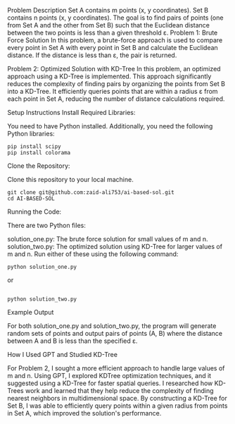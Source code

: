 Problem Description
Set A contains m points (x, y coordinates).
Set B contains n points (x, y coordinates).
The goal is to find pairs of points (one from Set A and the other from Set B) such that the Euclidean distance between the two points is less than a given threshold ε.
Problem 1: Brute Force Solution
In this problem, a brute-force approach is used to compare every point in Set A with every point in Set B and calculate the Euclidean distance. If the distance is less than ε, the pair is returned.

Problem 2: Optimized Solution with KD-Tree
In this problem, an optimized approach using a KD-Tree is implemented. This approach significantly reduces the complexity of finding pairs by organizing the points from Set B into a KD-Tree. It efficiently queries points that are within a radius ε from each point in Set A, reducing the number of distance calculations required.

Setup Instructions
Install Required Libraries:

You need to have Python installed. Additionally, you need the following Python libraries:

```
pip install scipy
pip install colorama

```
Clone the Repository:

Clone this repository to your local machine.

```
git clone git@github.com:zaid-ali753/ai-based-sol.git
cd AI-BASED-SOL

```
Running the Code:

There are two Python files:

solution_one.py: The brute force solution for small values of m and n.
solution_two.py: The optimized solution using KD-Tree for larger values of m and n.
Run either of these using the following command:

```
python solution_one.py

```

or

```

python solution_two.py

```

Example Output

For both solution_one.py and solution_two.py, the program will generate random sets of points and output pairs of points (A, B) where the distance between A and B is less than the specified ε.

How I Used GPT and Studied KD-Tree

For Problem 2, I sought a more efficient approach to handle large values of m and n. Using GPT, I explored KDTree optimization techniques, and it suggested using a KD-Tree for faster spatial queries. I researched how KD-Trees work and learned that they help reduce the complexity of finding nearest neighbors in multidimensional space. By constructing a KD-Tree for Set B, I was able to efficiently query points within a given radius from points in Set A, which improved the solution's performance.